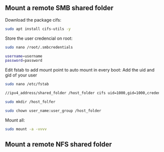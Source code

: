 ## Mount a remote SMB shared folder

Download the package cifs:

```bash
sudo apt install cifs-utils -y
```

Store the user credencial on root:

```bash
sudo nano /root/.smbcredentials
```

~~~bash
username=username
password=password
~~~

Edit fstab to add mount point to auto mount in every boot:
Add the uid and gid of your user


```bash
sudo nano /etc/fstab
```

~~~bash
//ipv4_address/shared_folder /host_folder cifs uid=1000,gid=1000,credentials=/root/.smbcredentials,nobrl 0 0
~~~

```bash
sudo mkdir /host_folfer
```


```bash
sudo chown user_name:user_group /host_folder
```

Mount all: 

```bash
sudo mount -a -vvvv
```


## Mount a remote NFS shared folder